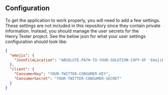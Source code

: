 ## Configuration
To get the application to work properly, you will need to add a few settings. These settings are not included in this repository since they contain private information. Instead, you should manage the user secrets for the Henry.Tester project. See the below json for what your user settings configuration should look like:
```json
{
  "emojis": {
    "JsonFileLocation": "ABSOLUTE-PATH-TO-YOUR-SOLUTION-COPY-OF 'EmojiDefinitions.json'"
  },
  "client": {
    "ConsumerKey": "YOUR-TWITTER-CONSUMER-KEY",
    "ConsumerSecret": "YOUR-TWITTER-CONSUMER-SECRET"
  }
}
```